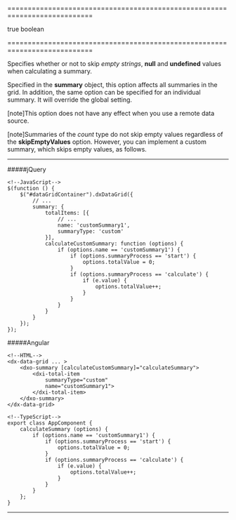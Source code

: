 <!--**
/*-------------------------------------------
    Auto-generated file. Do not modify.
-------------------------------------------

**-->
===========================================================================
<!--default-->true<!--/default-->
<!--type-->boolean<!--/type-->
===========================================================================

<!--shortDescription-->
Specifies whether or not to skip *empty strings*, **null** and **undefined** values when calculating a summary.
<!--/shortDescription-->

<!--fullDescription-->
Specified in the **summary** object, this option affects all summaries in the grid. In addition, the same option can be specified for an individual summary. It will override the global setting.

[note]This option does not have any effect when you use a remote data source.

[note]Summaries of the *count* type do not skip empty values regardless of the **skipEmptyValues** option. However, you can implement a custom summary, which skips empty values, as follows.
    
---
#####jQuery

    <!--JavaScript-->
    $(function () {
        $("#dataGridContainer").dxDataGrid({
            // ...
            summary: {
                totalItems: [{
                    // ...
                    name: 'customSummary1',
                    summaryType: 'custom'
                }],
                calculateCustomSummary: function (options) {
                    if (options.name == 'customSummary1') {
                        if (options.summaryProcess == 'start') {
                            options.totalValue = 0;
                        }
                        if (options.summaryProcess == 'calculate') {
                            if (e.value) {
                                options.totalValue++;
                            }
                        }
                    }
                }
            }
        });
    });

#####Angular

    <!--HTML-->
    <dx-data-grid ... >
        <dxo-summary [calculateCustomSummary]="calculateSummary">
            <dxi-total-item
                summaryType="custom"
                name="customSummary1">
            </dxi-total-item>
        </dxo-summary>
    </dx-data-grid>

    <!--TypeScript-->
    export class AppComponent {
        calculateSummary (options) {
            if (options.name == 'customSummary1') {
                if (options.summaryProcess == 'start') {
                    options.totalValue = 0;
                }
                if (options.summaryProcess == 'calculate') {
                    if (e.value) {
                        options.totalValue++;
                    }
                }
            }
        };
    }

---
<!--/fullDescription-->